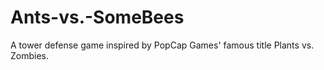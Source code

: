 # Ants-vs.-SomeBees
A tower defense game inspired by PopCap Games' famous title Plants vs. Zombies. 
